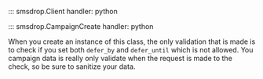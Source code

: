 ::: smsdrop.Client
    handler: python

::: smsdrop.CampaignCreate
    handler: python

When you create an instance of this class, the only validation that is made is to check if you
set both `defer_by` and `defer_until` which is not allowed. You campaign data is really only validate
when the request is made to the check, so be sure to sanitize your data.

